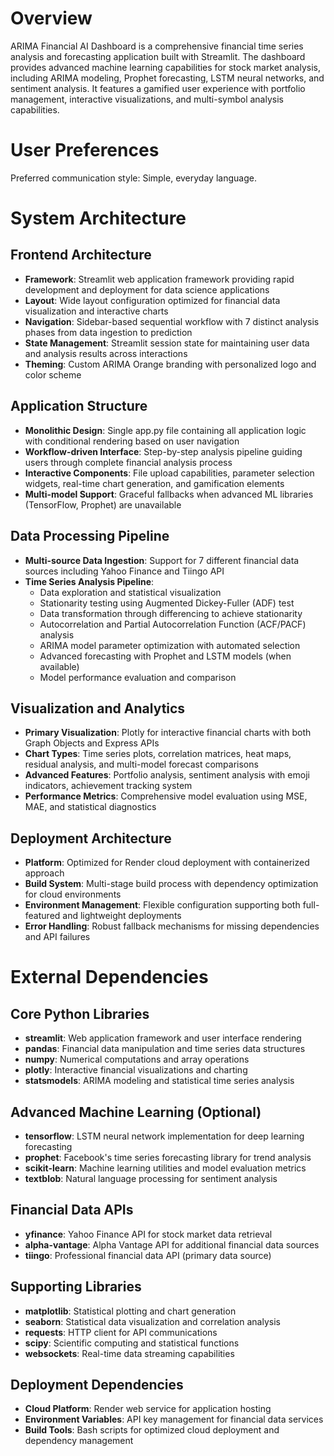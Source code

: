 # Overview

ARIMA Financial AI Dashboard is a comprehensive financial time series analysis and forecasting application built with Streamlit. The dashboard provides advanced machine learning capabilities for stock market analysis, including ARIMA modeling, Prophet forecasting, LSTM neural networks, and sentiment analysis. It features a gamified user experience with portfolio management, interactive visualizations, and multi-symbol analysis capabilities.

# User Preferences

Preferred communication style: Simple, everyday language.

# System Architecture

## Frontend Architecture
- **Framework**: Streamlit web application framework providing rapid development and deployment for data science applications
- **Layout**: Wide layout configuration optimized for financial data visualization and interactive charts
- **Navigation**: Sidebar-based sequential workflow with 7 distinct analysis phases from data ingestion to prediction
- **State Management**: Streamlit session state for maintaining user data and analysis results across interactions
- **Theming**: Custom ARIMA Orange branding with personalized logo and color scheme

## Application Structure
- **Monolithic Design**: Single app.py file containing all application logic with conditional rendering based on user navigation
- **Workflow-driven Interface**: Step-by-step analysis pipeline guiding users through complete financial analysis process
- **Interactive Components**: File upload capabilities, parameter selection widgets, real-time chart generation, and gamification elements
- **Multi-model Support**: Graceful fallbacks when advanced ML libraries (TensorFlow, Prophet) are unavailable

## Data Processing Pipeline
- **Multi-source Data Ingestion**: Support for 7 different financial data sources including Yahoo Finance and Tiingo API
- **Time Series Analysis Pipeline**:
  - Data exploration and statistical visualization
  - Stationarity testing using Augmented Dickey-Fuller (ADF) test
  - Data transformation through differencing to achieve stationarity
  - Autocorrelation and Partial Autocorrelation Function (ACF/PACF) analysis
  - ARIMA model parameter optimization with automated selection
  - Advanced forecasting with Prophet and LSTM models (when available)
  - Model performance evaluation and comparison

## Visualization and Analytics
- **Primary Visualization**: Plotly for interactive financial charts with both Graph Objects and Express APIs
- **Chart Types**: Time series plots, correlation matrices, heat maps, residual analysis, and multi-model forecast comparisons
- **Advanced Features**: Portfolio analysis, sentiment analysis with emoji indicators, achievement tracking system
- **Performance Metrics**: Comprehensive model evaluation using MSE, MAE, and statistical diagnostics

## Deployment Architecture
- **Platform**: Optimized for Render cloud deployment with containerized approach
- **Build System**: Multi-stage build process with dependency optimization for cloud environments
- **Environment Management**: Flexible configuration supporting both full-featured and lightweight deployments
- **Error Handling**: Robust fallback mechanisms for missing dependencies and API failures

# External Dependencies

## Core Python Libraries
- **streamlit**: Web application framework and user interface rendering
- **pandas**: Financial data manipulation and time series data structures
- **numpy**: Numerical computations and array operations
- **plotly**: Interactive financial visualizations and charting
- **statsmodels**: ARIMA modeling and statistical time series analysis

## Advanced Machine Learning (Optional)
- **tensorflow**: LSTM neural network implementation for deep learning forecasting
- **prophet**: Facebook's time series forecasting library for trend analysis
- **scikit-learn**: Machine learning utilities and model evaluation metrics
- **textblob**: Natural language processing for sentiment analysis

## Financial Data APIs
- **yfinance**: Yahoo Finance API for stock market data retrieval
- **alpha-vantage**: Alpha Vantage API for additional financial data sources
- **tiingo**: Professional financial data API (primary data source)

## Supporting Libraries
- **matplotlib**: Statistical plotting and chart generation
- **seaborn**: Statistical data visualization and correlation analysis
- **requests**: HTTP client for API communications
- **scipy**: Scientific computing and statistical functions
- **websockets**: Real-time data streaming capabilities

## Deployment Dependencies
- **Cloud Platform**: Render web service for application hosting
- **Environment Variables**: API key management for financial data services
- **Build Tools**: Bash scripts for optimized cloud deployment and dependency management